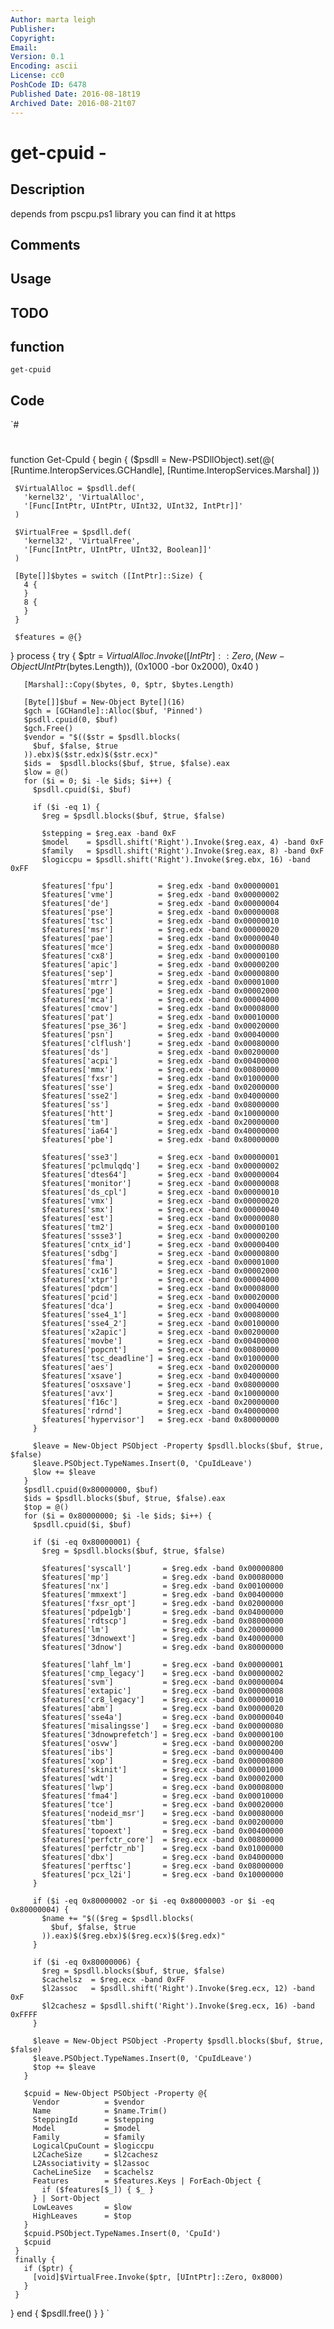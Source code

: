 ```yaml
---
Author: marta leigh
Publisher: 
Copyright: 
Email: 
Version: 0.1
Encoding: ascii
License: cc0
PoshCode ID: 6478
Published Date: 2016-08-18t19
Archived Date: 2016-08-21t07
---
```


# get-cpuid - 

## Description

depends from pscpu.ps1 library you can find it at https

## Comments



## Usage



## TODO



## function

`get-cpuid`

## Code

`#
 #
 function Get-CpuId {
   begin {
     ($psdll = New-PSDllObject).set(@(
       [Runtime.InteropServices.GCHandle],
       [Runtime.InteropServices.Marshal]
     ))
     
     $VirtualAlloc = $psdll.def(
       'kernel32', 'VirtualAlloc',
       '[Func[IntPtr, UIntPtr, UInt32, UInt32, IntPtr]]'
     )
     
     $VirtualFree = $psdll.def(
       'kernel32', 'VirtualFree',
       '[Func[IntPtr, UIntPtr, UInt32, Boolean]]'
     )
     
     [Byte[]]$bytes = switch ([IntPtr]::Size) {
       4 {
       }
       8 {
       }
     }
     
     $features = @{}
   }
   process {
     try {
       $ptr = $VirtualAlloc.Invoke(
         [IntPtr]::Zero, (New-Object UIntPtr($bytes.Length)),
         (0x1000 -bor 0x2000), 0x40
       )
       
       [Marshal]::Copy($bytes, 0, $ptr, $bytes.Length)
       
       [Byte[]]$buf = New-Object Byte[](16)
       $gch = [GCHandle]::Alloc($buf, 'Pinned')
       $psdll.cpuid(0, $buf)
       $gch.Free()
       $vendor = "$(($str = $psdll.blocks(
         $buf, $false, $true
       )).ebx)$($str.edx)$($str.ecx)"
       $ids =  $psdll.blocks($buf, $true, $false).eax
       $low = @()
       for ($i = 0; $i -le $ids; $i++) {
         $psdll.cpuid($i, $buf)
         
         if ($i -eq 1) {
           $reg = $psdll.blocks($buf, $true, $false)
           
           $stepping = $reg.eax -band 0xF
           $model    = $psdll.shift('Right').Invoke($reg.eax, 4) -band 0xF
           $family   = $psdll.shift('Right').Invoke($reg.eax, 8) -band 0xF
           $logiccpu = $psdll.shift('Right').Invoke($reg.ebx, 16) -band 0xFF
           
           $features['fpu']          = $reg.edx -band 0x00000001
           $features['vme']          = $reg.edx -band 0x00000002
           $features['de']           = $reg.edx -band 0x00000004
           $features['pse']          = $reg.edx -band 0x00000008
           $features['tsc']          = $reg.edx -band 0x00000010
           $features['msr']          = $reg.edx -band 0x00000020
           $features['pae']          = $reg.edx -band 0x00000040
           $features['mce']          = $reg.edx -band 0x00000080
           $features['cx8']          = $reg.edx -band 0x00000100
           $features['apic']         = $reg.edx -band 0x00000200
           $features['sep']          = $reg.edx -band 0x00000800
           $features['mtrr']         = $reg.edx -band 0x00001000
           $features['pge']          = $reg.edx -band 0x00002000
           $features['mca']          = $reg.edx -band 0x00004000
           $features['cmov']         = $reg.edx -band 0x00008000
           $features['pat']          = $reg.edx -band 0x00010000
           $features['pse_36']       = $reg.edx -band 0x00020000
           $features['psn']          = $reg.edx -band 0x00040000
           $features['clflush']      = $reg.edx -band 0x00080000
           $features['ds']           = $reg.edx -band 0x00200000
           $features['acpi']         = $reg.edx -band 0x00400000
           $features['mmx']          = $reg.edx -band 0x00800000
           $features['fxsr']         = $reg.edx -band 0x01000000
           $features['sse']          = $reg.edx -band 0x02000000
           $features['sse2']         = $reg.edx -band 0x04000000
           $features['ss']           = $reg.edx -band 0x08000000
           $features['htt']          = $reg.edx -band 0x10000000
           $features['tm']           = $reg.edx -band 0x20000000
           $features['ia64']         = $reg.edx -band 0x40000000
           $features['pbe']          = $reg.edx -band 0x80000000
           
           $features['sse3']         = $reg.ecx -band 0x00000001
           $features['pclmulqdq']    = $reg.ecx -band 0x00000002
           $features['dtes64']       = $reg.ecx -band 0x00000004
           $features['monitor']      = $reg.ecx -band 0x00000008
           $features['ds_cpl']       = $reg.ecx -band 0x00000010
           $features['vmx']          = $reg.ecx -band 0x00000020
           $features['smx']          = $reg.ecx -band 0x00000040
           $features['est']          = $reg.ecx -band 0x00000080
           $features['tm2']          = $reg.ecx -band 0x00000100
           $features['ssse3']        = $reg.ecx -band 0x00000200
           $features['cntx_id']      = $reg.ecx -band 0x00000400
           $features['sdbg']         = $reg.ecx -band 0x00000800
           $features['fma']          = $reg.ecx -band 0x00001000
           $features['cx16']         = $reg.ecx -band 0x00002000
           $features['xtpr']         = $reg.ecx -band 0x00004000
           $features['pdcm']         = $reg.ecx -band 0x00008000
           $features['pcid']         = $reg.ecx -band 0x00020000
           $features['dca']          = $reg.ecx -band 0x00040000
           $features['sse4_1']       = $reg.ecx -band 0x00080000
           $features['sse4_2']       = $reg.ecx -band 0x00100000
           $features['x2apic']       = $reg.ecx -band 0x00200000
           $features['movbe']        = $reg.ecx -band 0x00400000
           $features['popcnt']       = $reg.ecx -band 0x00800000
           $features['tsc_deadline'] = $reg.ecx -band 0x01000000
           $features['aes']          = $reg.ecx -band 0x02000000
           $features['xsave']        = $reg.ecx -band 0x04000000
           $features['osxsave']      = $reg.ecx -band 0x08000000
           $features['avx']          = $reg.ecx -band 0x10000000
           $features['f16c']         = $reg.ecx -band 0x20000000
           $features['rdrnd']        = $reg.ecx -band 0x40000000
           $features['hypervisor']   = $reg.ecx -band 0x80000000
         }
         
         $leave = New-Object PSObject -Property $psdll.blocks($buf, $true, $false)
         $leave.PSObject.TypeNames.Insert(0, 'CpuIdLeave')
         $low += $leave
       }
       $psdll.cpuid(0x80000000, $buf)
       $ids = $psdll.blocks($buf, $true, $false).eax
       $top = @()
       for ($i = 0x80000000; $i -le $ids; $i++) {
         $psdll.cpuid($i, $buf)
         
         if ($i -eq 0x80000001) {
           $reg = $psdll.blocks($buf, $true, $false)
           
           $features['syscall']       = $reg.edx -band 0x00000800
           $features['mp']            = $reg.edx -band 0x00080000
           $features['nx']            = $reg.edx -band 0x00100000
           $features['mmxext']        = $reg.edx -band 0x00400000
           $features['fxsr_opt']      = $reg.edx -band 0x02000000
           $features['pdpe1gb']       = $reg.edx -band 0x04000000
           $features['rdtscp']        = $reg.edx -band 0x08000000
           $features['lm']            = $reg.edx -band 0x20000000
           $features['3dnowext']      = $reg.edx -band 0x40000000
           $features['3dnow']         = $reg.edx -band 0x80000000
           
           $features['lahf_lm']       = $reg.ecx -band 0x00000001
           $features['cmp_legacy']    = $reg.ecx -band 0x00000002
           $features['svm']           = $reg.ecx -band 0x00000004
           $features['extapic']       = $reg.ecx -band 0x00000008
           $features['cr8_legacy']    = $reg.ecx -band 0x00000010
           $features['abm']           = $reg.ecx -band 0x00000020
           $features['sse4a']         = $reg.ecx -band 0x00000040
           $features['misalingsse']   = $reg.ecx -band 0x00000080
           $features['3dnowprefetch'] = $reg.ecx -band 0x00000100
           $features['osvw']          = $reg.ecx -band 0x00000200
           $features['ibs']           = $reg.ecx -band 0x00000400
           $features['xop']           = $reg.ecx -band 0x00000800
           $features['skinit']        = $reg.ecx -band 0x00001000
           $features['wdt']           = $reg.ecx -band 0x00002000
           $features['lwp']           = $reg.ecx -band 0x00008000
           $features['fma4']          = $reg.ecx -band 0x00010000
           $features['tce']           = $reg.ecx -band 0x00020000
           $features['nodeid_msr']    = $reg.ecx -band 0x00080000
           $features['tbm']           = $reg.ecx -band 0x00200000
           $features['topoext']       = $reg.ecx -band 0x00400000
           $features['perfctr_core']  = $reg.ecx -band 0x00800000
           $features['perfctr_nb']    = $reg.ecx -band 0x01000000
           $features['dbx']           = $reg.ecx -band 0x04000000
           $features['perftsc']       = $reg.ecx -band 0x08000000
           $features['pcx_l2i']       = $reg.ecx -band 0x10000000
         }
         
         if ($i -eq 0x80000002 -or $i -eq 0x80000003 -or $i -eq 0x80000004) {
           $name += "$(($reg = $psdll.blocks(
             $buf, $false, $true
           )).eax)$($reg.ebx)$($reg.ecx)$($reg.edx)"
         }
         
         if ($i -eq 0x80000006) {
           $reg = $psdll.blocks($buf, $true, $false)
           $cachelsz  = $reg.ecx -band 0xFF
           $l2assoc   = $psdll.shift('Right').Invoke($reg.ecx, 12) -band 0xF
           $l2cachesz = $psdll.shift('Right').Invoke($reg.ecx, 16) -band 0xFFFF
         }
         
         $leave = New-Object PSObject -Property $psdll.blocks($buf, $true, $false)
         $leave.PSObject.TypeNames.Insert(0, 'CpuIdLeave')
         $top += $leave
       }
       
       $cpuid = New-Object PSObject -Property @{
         Vendor          = $vendor
         Name            = $name.Trim()
         SteppingId      = $stepping
         Model           = $model
         Family          = $family
         LogicalCpuCount = $logiccpu
         L2CacheSize     = $l2cachesz
         L2Associativity = $l2assoc
         CacheLineSize   = $cachelsz
         Features        = $features.Keys | ForEach-Object {
           if ($features[$_]) { $_ }
         } | Sort-Object
         LowLeaves       = $low
         HighLeaves      = $top
       }
       $cpuid.PSObject.TypeNames.Insert(0, 'CpuId')
       $cpuid
     }
     finally {
       if ($ptr) {
         [void]$VirtualFree.Invoke($ptr, [UIntPtr]::Zero, 0x8000)
       }
     }
   }
   end {
     $psdll.free()
   }
 }
`

